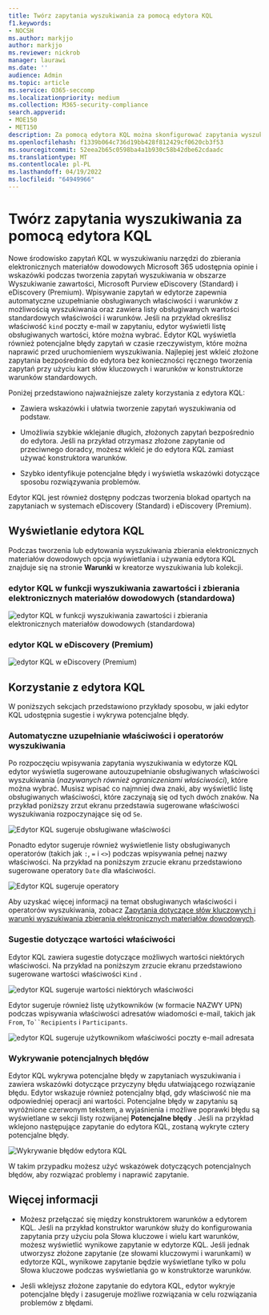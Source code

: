```yaml
---
title: Twórz zapytania wyszukiwania za pomocą edytora KQL
f1.keywords:
- NOCSH
ms.author: markjjo
author: markjjo
ms.reviewer: nickrob
manager: laurawi
ms.date: ''
audience: Admin
ms.topic: article
ms.service: O365-seccomp
ms.localizationpriority: medium
ms.collection: M365-security-compliance
search.appverid:
- MOE150
- MET150
description: Za pomocą edytora KQL można skonfigurować zapytania wyszukiwania zbierania elektronicznych materiałów dowodowych w obszarze Wyszukiwanie zawartości, zbierania elektronicznych materiałów dowodowych (Standard) i eDiscovery (Premium).
ms.openlocfilehash: f1339b064c736d19bb428f812429cf0620cb3f53
ms.sourcegitcommit: 52eea2b65c0598ba4a1b930c58b42dbe62cdaadc
ms.translationtype: MT
ms.contentlocale: pl-PL
ms.lasthandoff: 04/19/2022
ms.locfileid: "64949966"
---
```

# <a name="use-the-kql-editor-to-build-search-queries"></a>Twórz zapytania wyszukiwania za pomocą edytora KQL

Nowe środowisko zapytań KQL w wyszukiwaniu narzędzi do zbierania elektronicznych materiałów dowodowych Microsoft 365 udostępnia opinie i wskazówki podczas tworzenia zapytań wyszukiwania w obszarze Wyszukiwanie zawartości, Microsoft Purview eDiscovery (Standard) i eDiscovery (Premium). Wpisywanie zapytań w edytorze zapewnia automatyczne uzupełnianie obsługiwanych właściwości i warunków z możliwością wyszukiwania oraz zawiera listy obsługiwanych wartości standardowych właściwości i warunków. Jeśli na przykład określisz właściwość `kind` poczty e-mail w zapytaniu, edytor wyświetli listę obsługiwanych wartości, które można wybrać. Edytor KQL wyświetla również potencjalne błędy zapytań w czasie rzeczywistym, które można naprawić przed uruchomieniem wyszukiwania. Najlepiej jest wkleić złożone zapytania bezpośrednio do edytora bez konieczności ręcznego tworzenia zapytań przy użyciu kart słów kluczowych i warunków w konstruktorze warunków standardowych.
  
Poniżej przedstawiono najważniejsze zalety korzystania z edytora KQL:

- Zawiera wskazówki i ułatwia tworzenie zapytań wyszukiwania od podstaw.

- Umożliwia szybkie wklejanie długich, złożonych zapytań bezpośrednio do edytora. Jeśli na przykład otrzymasz złożone zapytanie od przeciwnego doradcy, możesz wkleić je do edytora KQL zamiast używać konstruktora warunków.

- Szybko identyfikuje potencjalne błędy i wyświetla wskazówki dotyczące sposobu rozwiązywania problemów.

Edytor KQL jest również dostępny podczas tworzenia blokad opartych na zapytaniach w systemach eDiscovery (Standard) i eDiscovery (Premium).

## <a name="displaying-the-kql-editor"></a>Wyświetlanie edytora KQL

Podczas tworzenia lub edytowania wyszukiwania zbierania elektronicznych materiałów dowodowych opcja wyświetlania i używania edytora KQL znajduje się na stronie **Warunki** w kreatorze wyszukiwania lub kolekcji.

### <a name="kql-editor-in-content-search-and-ediscovery-standard"></a>edytor KQL w funkcji wyszukiwania zawartości i zbierania elektronicznych materiałów dowodowych (standardowa)

![edytor KQL w funkcji wyszukiwania zawartości i zbierania elektronicznych materiałów dowodowych (standardowa)](../media/KQLEditorCore.png)

### <a name="kql-editor-in-ediscovery-premium"></a>edytor KQL w eDiscovery (Premium)

![edytor KQL w eDiscovery (Premium)](../media/KQLEditorAdvanced.png)

## <a name="using-the-kql-editor"></a>Korzystanie z edytora KQL

W poniższych sekcjach przedstawiono przykłady sposobu, w jaki edytor KQL udostępnia sugestie i wykrywa potencjalne błędy.

### <a name="autocompletion-of-search-properties-and-operators"></a>Automatyczne uzupełnianie właściwości i operatorów wyszukiwania

Po rozpoczęciu wpisywania zapytania wyszukiwania w edytorze KQL edytor wyświetla sugerowane autouzupełnianie obsługiwanych właściwości wyszukiwania (*nazywanych również ograniczeniami właściwości*), które można wybrać. Musisz wpisać co najmniej dwa znaki, aby wyświetlić listę obsługiwanych właściwości, które zaczynają się od tych dwóch znaków. Na przykład poniższy zrzut ekranu przedstawia sugerowane właściwości wyszukiwania rozpoczynające się od `Se`.

![Edytor KQL sugeruje obsługiwane właściwości](../media/KQLEditorAutoCompleteProperties.png)

Ponadto edytor sugeruje również wyświetlenie listy obsługiwanych operatorów (takich jak `:`, `=` i `<>`) podczas wpisywania pełnej nazwy właściwości. Na przykład na poniższym zrzucie ekranu przedstawiono sugerowane operatory `Date` dla właściwości.

![Edytor KQL sugeruje operatory](../media/KQLEditorOperatorSuggestions.png)

Aby uzyskać więcej informacji na temat obsługiwanych właściwości i operatorów wyszukiwania, zobacz [Zapytania dotyczące słów kluczowych i warunki wyszukiwania zbierania elektronicznych materiałów dowodowych](keyword-queries-and-search-conditions.md).

### <a name="property-value-suggestions"></a>Sugestie dotyczące wartości właściwości

Edytor KQL zawiera sugestie dotyczące możliwych wartości niektórych właściwości. Na przykład na poniższym zrzucie ekranu przedstawiono sugerowane wartości właściwości `Kind` .

![edytor KQL sugeruje wartości niektórych właściwości](../media/KQLEditorValueSuggestions.png)

Edytor sugeruje również listę użytkowników (w formacie NAZWY UPN) podczas wpisywania właściwości adresatów wiadomości e-mail, takich jak `From`, `To``Recipients` i `Participants`.

![edytor KQL sugeruje użytkownikom właściwości poczty e-mail adresata](../media/KQLEditorRecipientSuggestions.png)

### <a name="detection-of-potential-errors"></a>Wykrywanie potencjalnych błędów

Edytor KQL wykrywa potencjalne błędy w zapytaniach wyszukiwania i zawiera wskazówki dotyczące przyczyny błędu ułatwiającego rozwiązanie błędu. Edytor wskazuje również potencjalny błąd, gdy właściwość nie ma odpowiedniej operacji ani wartości. Potencjalne błędy w zapytaniu są wyróżnione czerwonym tekstem, a wyjaśnienia i możliwe poprawki błędu są wyświetlane w sekcji listy rozwijanej **Potencjalne błędy** . Jeśli na przykład wklejono następujące zapytanie do edytora KQL, zostaną wykryte cztery potencjalne błędy.

![Wykrywanie błędów edytora KQL](../media/KQLEditorErrorDetection.png)

W takim przypadku możesz użyć wskazówek dotyczących potencjalnych błędów, aby rozwiązać problemy i naprawić zapytanie.

## <a name="more-information"></a>Więcej informacji

- Możesz przełączać się między konstruktorem warunków a edytorem KQL. Jeśli na przykład konstruktor warunków służy do konfigurowania zapytania przy użyciu pola Słowa kluczowe i wielu kart warunków, możesz wyświetlić wynikowe zapytanie w edytorze KQL. Jeśli jednak utworzysz złożone zapytanie (ze słowami kluczowymi i warunkami) w edytorze KQL, wynikowe zapytanie będzie wyświetlane tylko w polu Słowa kluczowe podczas wyświetlania go w konstruktorze warunków.

- Jeśli wklejysz złożone zapytanie do edytora KQL, edytor wykryje potencjalne błędy i zasugeruje możliwe rozwiązania w celu rozwiązania problemów z błędami.
